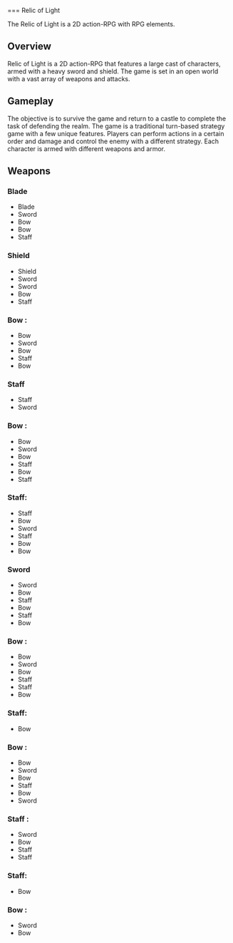 
===
Relic of Light

The Relic of Light is a 2D action-RPG with RPG elements.

## Overview

Relic of Light is a 2D action-RPG that features a large cast of characters, armed with a heavy sword and shield. The game is set in an open world with a vast array of weapons and attacks.

## Gameplay

The objective is to survive the game and return to a castle to complete the task of defending the realm. The game is a traditional turn-based strategy game with a few unique features. Players can perform actions in a certain order and damage and control the enemy with a different strategy. Each character is armed with different weapons and armor.

## Weapons

### Blade

*   Blade
*   Sword
*   Bow
*   Bow
*   Staff

### Shield

*   Shield
*   Sword
*   Sword
*   Bow
*   Staff

### Bow :

*   Bow
*   Sword
*   Bow
*   Staff
*   Bow

### Staff

*   Staff
*   Sword

### Bow :

*   Bow
*   Sword
*   Bow
*   Staff
*   Bow
*   Staff

### Staff:

*   Staff
*   Bow
*   Sword
*   Staff
*   Bow
*   Bow

### Sword

*   Sword
*   Bow
*   Staff
*   Bow
*   Staff
*   Bow

### Bow :

*   Bow
*   Sword
*   Bow
*   Staff
*   Staff
*   Bow

### Staff:

*   Bow 

### Bow :

*   Bow
*   Sword
*   Bow
*   Staff
*   Bow
*   Sword

### Staff :

*   Sword
*   Bow
*   Staff
*   Staff

### Staff:

*   Bow 

### Bow :

*   Sword
*   Bow

